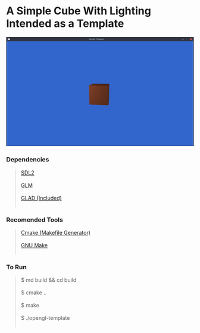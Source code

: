 # A Simple Cube With Lighting Intended as a Template

![Example image of the template code](https://github.com/ivan-hart/opengl-template/blob/master/repo_image.png)

### Dependencies
> [SDL2](https://github.com/libsdl-org/SDL) <br></br>
> [GLM](https://github.com/g-truc/glm) <br></br>
> [GLAD (Included)](https://glad.dav1d.de/) <br></br>

### Recomended Tools
> [Cmake (Makefile Generator)](https://cmake.org/) <br></br>
> [GNU Make](https://www.gnu.org/software/make/) <br></br>

### To Run
> $ md build && cd build <br></br>
> $ cmake .. <br></br>
> $ make <br></br>
> $ ./opengl-template <br></br>
